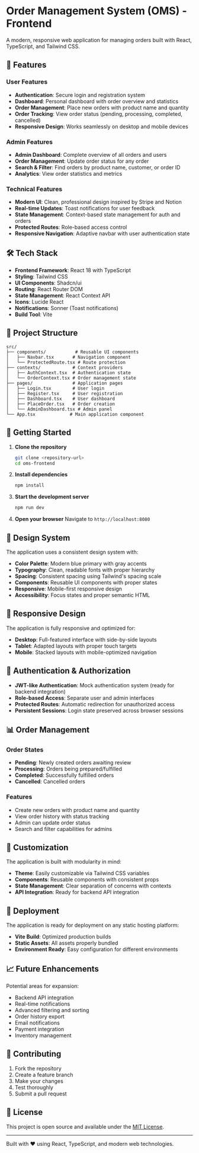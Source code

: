 
# Order Management System (OMS) - Frontend

A modern, responsive web application for managing orders built with React, TypeScript, and Tailwind CSS.

## 🚀 Features

### User Features
- **Authentication**: Secure login and registration system
- **Dashboard**: Personal dashboard with order overview and statistics
- **Order Management**: Place new orders with product name and quantity
- **Order Tracking**: View order status (pending, processing, completed, cancelled)
- **Responsive Design**: Works seamlessly on desktop and mobile devices

### Admin Features
- **Admin Dashboard**: Complete overview of all orders and users
- **Order Management**: Update order status for any order
- **Search & Filter**: Find orders by product name, customer, or order ID
- **Analytics**: View order statistics and metrics

### Technical Features
- **Modern UI**: Clean, professional design inspired by Stripe and Notion
- **Real-time Updates**: Toast notifications for user feedback
- **State Management**: Context-based state management for auth and orders
- **Protected Routes**: Role-based access control
- **Responsive Navigation**: Adaptive navbar with user authentication state

## 🛠️ Tech Stack

- **Frontend Framework**: React 18 with TypeScript
- **Styling**: Tailwind CSS
- **UI Components**: Shadcn/ui
- **Routing**: React Router DOM
- **State Management**: React Context API
- **Icons**: Lucide React
- **Notifications**: Sonner (Toast notifications)
- **Build Tool**: Vite

## 📁 Project Structure

```
src/
├── components/           # Reusable UI components
│   ├── Navbar.tsx       # Navigation component
│   └── ProtectedRoute.tsx # Route protection
├── contexts/            # Context providers
│   ├── AuthContext.tsx  # Authentication state
│   └── OrderContext.tsx # Order management state
├── pages/               # Application pages
│   ├── Login.tsx        # User login
│   ├── Register.tsx     # User registration
│   ├── Dashboard.tsx    # User dashboard
│   ├── PlaceOrder.tsx   # Order creation
│   └── AdminDashboard.tsx # Admin panel
└── App.tsx             # Main application component
```

## 🚦 Getting Started

1. **Clone the repository**
   ```bash
   git clone <repository-url>
   cd oms-frontend
   ```

2. **Install dependencies**
   ```bash
   npm install
   ```

3. **Start the development server**
   ```bash
   npm run dev
   ```

4. **Open your browser**
   Navigate to `http://localhost:8080`

## 🎨 Design System

The application uses a consistent design system with:

- **Color Palette**: Modern blue primary with gray accents
- **Typography**: Clean, readable fonts with proper hierarchy
- **Spacing**: Consistent spacing using Tailwind's spacing scale
- **Components**: Reusable UI components with proper states
- **Responsive**: Mobile-first responsive design
- **Accessibility**: Focus states and proper semantic HTML

## 📱 Responsive Design

The application is fully responsive and optimized for:
- **Desktop**: Full-featured interface with side-by-side layouts
- **Tablet**: Adapted layouts with proper touch targets
- **Mobile**: Stacked layouts with mobile-optimized navigation

## 🔐 Authentication & Authorization

- **JWT-like Authentication**: Mock authentication system (ready for backend integration)
- **Role-based Access**: Separate user and admin interfaces
- **Protected Routes**: Automatic redirection for unauthorized access
- **Persistent Sessions**: Login state preserved across browser sessions

## 📊 Order Management

### Order States
- **Pending**: Newly created orders awaiting review
- **Processing**: Orders being prepared/fulfilled
- **Completed**: Successfully fulfilled orders  
- **Cancelled**: Cancelled orders

### Features
- Create new orders with product name and quantity
- View order history with status tracking
- Admin can update order status
- Search and filter capabilities for admins

## 🔧 Customization

The application is built with modularity in mind:

- **Theme**: Easily customizable via Tailwind CSS variables
- **Components**: Reusable components with consistent props
- **State Management**: Clear separation of concerns with contexts
- **API Integration**: Ready for backend API integration

## 🚀 Deployment

The application is ready for deployment on any static hosting platform:

- **Vite Build**: Optimized production builds
- **Static Assets**: All assets properly bundled
- **Environment Ready**: Easy configuration for different environments

## 📈 Future Enhancements

Potential areas for expansion:
- Backend API integration
- Real-time notifications
- Advanced filtering and sorting
- Order history export
- Email notifications
- Payment integration
- Inventory management

## 🤝 Contributing

1. Fork the repository
2. Create a feature branch
3. Make your changes
4. Test thoroughly
5. Submit a pull request

## 📄 License

This project is open source and available under the [MIT License](LICENSE).

---

Built with ❤️ using React, TypeScript, and modern web technologies.
